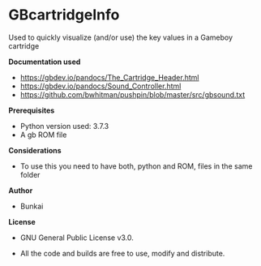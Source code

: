 # GBcartridgeInfo

Used to quickly visualize (and/or use) the key values in a Gameboy cartridge

**Documentation used**
- https://gbdev.io/pandocs/The_Cartridge_Header.html
- https://gbdev.io/pandocs/Sound_Controller.html
- https://github.com/bwhitman/pushpin/blob/master/src/gbsound.txt


**Prerequisites**
- Python version used: 3.7.3
- A gb ROM file

**Considerations**
- To use this you need to have both, python and ROM, files in the same folder

**Author**

 - Bunkai


**License**

 - GNU General Public License v3.0.

 - All the code and builds are free to use, modify and distribute.
